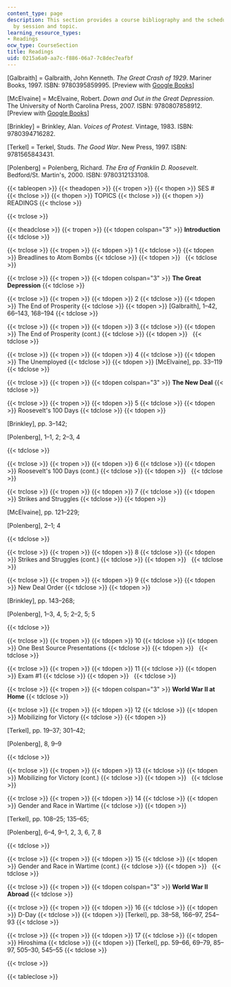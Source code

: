```yaml
---
content_type: page
description: This section provides a course bibliography and the schedule of readings
  by session and topic.
learning_resource_types:
- Readings
ocw_type: CourseSection
title: Readings
uid: 0215a6a0-aa7c-f886-06a7-7c8dec7eafbf
---
```


\[Galbraith\] = Galbraith, John Kenneth. _The Great Crash of 1929_. Mariner Books, 1997. ISBN: 9780395859995. \[Preview with [Google Books](http://books.google.com/books?id=l-xRKtKEpTwC&pg=PAfrontcover#v=onepage)\]

\[McElvaine\] = McElvaine, Robert. _Down and Out in the Great Depression_. The University of North Carolina Press, 2007. ISBN: 9780807858912. \[Preview with [Google Books](http://books.google.com/books?id=TlujOWvpweYC&pg=PAfrontcover#v=onepage)\]

\[Brinkley\] = Brinkley, Alan. _Voices of Protest_. Vintage, 1983. ISBN: 9780394716282.

\[Terkel\] = Terkel, Studs. _The Good War_. New Press, 1997. ISBN: 9781565843431.

\[Polenberg\] = Polenberg, Richard. _The Era of Franklin D. Roosevelt_. Bedford/St. Martin's, 2000. ISBN: 9780312133108.

{{< tableopen >}}
{{< theadopen >}}
{{< tropen >}}
{{< thopen >}}
SES #
{{< thclose >}}
{{< thopen >}}
TOPICS
{{< thclose >}}
{{< thopen >}}
READINGS
{{< thclose >}}

{{< trclose >}}

{{< theadclose >}}
{{< tropen >}}
{{< tdopen colspan="3" >}}
**Introduction**
{{< tdclose >}}

{{< trclose >}}
{{< tropen >}}
{{< tdopen >}}
1
{{< tdclose >}}
{{< tdopen >}}
Breadlines to Atom Bombs
{{< tdclose >}}
{{< tdopen >}}
 
{{< tdclose >}}

{{< trclose >}}
{{< tropen >}}
{{< tdopen colspan="3" >}}
**The Great Depression**
{{< tdclose >}}

{{< trclose >}}
{{< tropen >}}
{{< tdopen >}}
2
{{< tdclose >}}
{{< tdopen >}}
The End of Prosperity
{{< tdclose >}}
{{< tdopen >}}
\[Galbraith\], 1–42, 66–143, 168–194
{{< tdclose >}}

{{< trclose >}}
{{< tropen >}}
{{< tdopen >}}
3
{{< tdclose >}}
{{< tdopen >}}
The End of Prosperity (cont.)
{{< tdclose >}}
{{< tdopen >}}
 
{{< tdclose >}}

{{< trclose >}}
{{< tropen >}}
{{< tdopen >}}
4
{{< tdclose >}}
{{< tdopen >}}
The Unemployed
{{< tdclose >}}
{{< tdopen >}}
\[McElvaine\], pp. 33–119
{{< tdclose >}}

{{< trclose >}}
{{< tropen >}}
{{< tdopen colspan="3" >}}
**The New Deal**
{{< tdclose >}}

{{< trclose >}}
{{< tropen >}}
{{< tdopen >}}
5
{{< tdclose >}}
{{< tdopen >}}
Roosevelt's 100 Days
{{< tdclose >}}
{{< tdopen >}}


\[Brinkley\], pp. 3–142;

\[Polenberg\], 1–1, 2; 2–3, 4


{{< tdclose >}}

{{< trclose >}}
{{< tropen >}}
{{< tdopen >}}
6
{{< tdclose >}}
{{< tdopen >}}
Roosevelt's 100 Days (cont.)
{{< tdclose >}}
{{< tdopen >}}
 
{{< tdclose >}}

{{< trclose >}}
{{< tropen >}}
{{< tdopen >}}
7
{{< tdclose >}}
{{< tdopen >}}
Strikes and Struggles
{{< tdclose >}}
{{< tdopen >}}


\[McElvaine\], pp. 121–229;

\[Polenberg\], 2–1; 4


{{< tdclose >}}

{{< trclose >}}
{{< tropen >}}
{{< tdopen >}}
8
{{< tdclose >}}
{{< tdopen >}}
Strikes and Struggles (cont.)
{{< tdclose >}}
{{< tdopen >}}
 
{{< tdclose >}}

{{< trclose >}}
{{< tropen >}}
{{< tdopen >}}
9
{{< tdclose >}}
{{< tdopen >}}
New Deal Order
{{< tdclose >}}
{{< tdopen >}}


\[Brinkley\], pp. 143–268;

\[Polenberg\], 1–3, 4, 5; 2–2, 5; 5


{{< tdclose >}}

{{< trclose >}}
{{< tropen >}}
{{< tdopen >}}
10
{{< tdclose >}}
{{< tdopen >}}
One Best Source Presentations
{{< tdclose >}}
{{< tdopen >}}
 
{{< tdclose >}}

{{< trclose >}}
{{< tropen >}}
{{< tdopen >}}
11
{{< tdclose >}}
{{< tdopen >}}
Exam #1
{{< tdclose >}}
{{< tdopen >}}
 
{{< tdclose >}}

{{< trclose >}}
{{< tropen >}}
{{< tdopen colspan="3" >}}
**World War II at Home**
{{< tdclose >}}

{{< trclose >}}
{{< tropen >}}
{{< tdopen >}}
12
{{< tdclose >}}
{{< tdopen >}}
Mobilizing for Victory
{{< tdclose >}}
{{< tdopen >}}


\[Terkel\], pp. 19–37; 301–42;

\[Polenberg\], 8, 9–9


{{< tdclose >}}

{{< trclose >}}
{{< tropen >}}
{{< tdopen >}}
13
{{< tdclose >}}
{{< tdopen >}}
Mobilizing for Victory (cont.)
{{< tdclose >}}
{{< tdopen >}}
 
{{< tdclose >}}

{{< trclose >}}
{{< tropen >}}
{{< tdopen >}}
14
{{< tdclose >}}
{{< tdopen >}}
Gender and Race in Wartime
{{< tdclose >}}
{{< tdopen >}}


\[Terkel\], pp. 108–25; 135–65;

\[Polenberg\], 6–4, 9–1, 2, 3, 6, 7, 8


{{< tdclose >}}

{{< trclose >}}
{{< tropen >}}
{{< tdopen >}}
15
{{< tdclose >}}
{{< tdopen >}}
Gender and Race in Wartime (cont.)
{{< tdclose >}}
{{< tdopen >}}
 
{{< tdclose >}}

{{< trclose >}}
{{< tropen >}}
{{< tdopen colspan="3" >}}
**World War II Abroad**
{{< tdclose >}}

{{< trclose >}}
{{< tropen >}}
{{< tdopen >}}
16
{{< tdclose >}}
{{< tdopen >}}
D-Day
{{< tdclose >}}
{{< tdopen >}}
\[Terkel\], pp. 38–58, 166–97, 254–93
{{< tdclose >}}

{{< trclose >}}
{{< tropen >}}
{{< tdopen >}}
17
{{< tdclose >}}
{{< tdopen >}}
Hiroshima
{{< tdclose >}}
{{< tdopen >}}
\[Terkel\], pp. 59–66, 69–79, 85–97, 505–30, 545–55
{{< tdclose >}}

{{< trclose >}}

{{< tableclose >}}